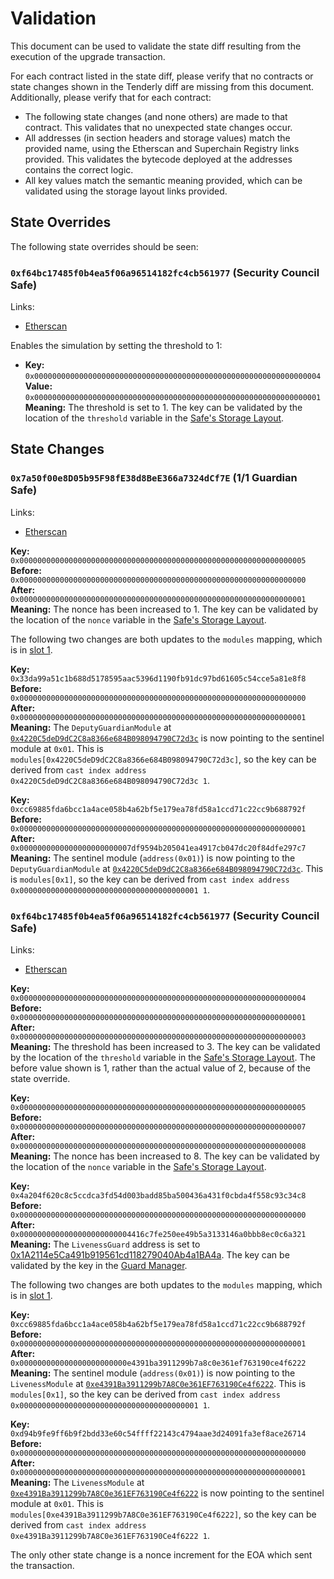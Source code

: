 # Validation

This document can be used to validate the state diff resulting from the execution of the upgrade
transaction.

For each contract listed in the state diff, please verify that no contracts or state changes shown in the Tenderly diff are missing from this document. Additionally, please verify that for each contract:

- The following state changes (and none others) are made to that contract. This validates that no unexpected state changes occur.
- All addresses (in section headers and storage values) match the provided name, using the Etherscan and Superchain Registry links provided. This validates the bytecode deployed at the addresses contains the correct logic.
- All key values match the semantic meaning provided, which can be validated using the storage layout links provided.

## State Overrides

The following state overrides should be seen:

### `0xf64bc17485f0b4ea5f06a96514182fc4cb561977` (Security Council Safe)

Links:
- [Etherscan](https://sepolia.etherscan.io/address/0xf64bc17485f0b4ea5f06a96514182fc4cb56197777)

Enables the simulation by setting the threshold to 1:

- **Key:** `0x0000000000000000000000000000000000000000000000000000000000000004` <br/>
  **Value:** `0x0000000000000000000000000000000000000000000000000000000000000001`
  **Meaning:** The threshold is set to 1. The key can be validated by the location of the `threshold` variable in the [Safe's Storage Layout](https://github.com/safe-global/safe-smart-account/blob/186a21a74b327f17fc41217a927dea7064f74604/contracts/examples/libraries/GnosisSafeStorage.sol#L14).

## State Changes

### `0x7a50f00e8D05b95F98fE38d8BeE366a7324dCf7E` (1/1 Guardian Safe)

Links:
- [Etherscan](https://sepolia.etherscan.io/address/0x7a50f00e8D05b95F98fE38d8BeE366a7324dCf7E)

**Key:** `0x0000000000000000000000000000000000000000000000000000000000000005` <br/>
**Before:** `0x0000000000000000000000000000000000000000000000000000000000000000` <br/>
**After:** `0x0000000000000000000000000000000000000000000000000000000000000001` <br/>
**Meaning:** The nonce has been increased to 1. The key can be validated by the location of the `nonce` variable in the [Safe's Storage Layout](https://github.com/safe-global/safe-smart-account/blob/186a21a74b327f17fc41217a927dea7064f74604/contracts/examples/libraries/GnosisSafeStorage.sol#L17).

The following two changes are both updates to the `modules` mapping, which is in [slot 1](https://github.com/safe-global/safe-contracts/blob/v1.3.0/contracts/examples/libraries/GnosisSafeStorage.sol#L10).

**Key:** `0x33da99a51c1b688d5178595aac5396d1190fb91dc97bd61605c54cce5a81e8f8` <br/>
**Before:** `0x0000000000000000000000000000000000000000000000000000000000000000` <br/>
**After:** `0x0000000000000000000000000000000000000000000000000000000000000001` <br/>
**Meaning:** The `DeputyGuardianModule` at [`0x4220C5deD9dC2C8a8366e684B098094790C72d3c`](https://sepolia.etherscan.io/address/0x4220C5deD9dC2C8a8366e684B098094790C72d3c) is now pointing to the sentinel module at `0x01`.
  This is `modules[0x4220C5deD9dC2C8a8366e684B098094790C72d3c]`, so the key can be
    derived from `cast index address 0x4220C5deD9dC2C8a8366e684B098094790C72d3c 1`.

**Key:** `0xcc69885fda6bcc1a4ace058b4a62bf5e179ea78fd58a1ccd71c22cc9b688792f` <br/>
**Before:** `0x0000000000000000000000000000000000000000000000000000000000000001` <br/>
**After:** `0x0000000000000000000000007df9594b205041ea4917cb047dc20f84dfe297c7` <br/>
**Meaning:** The sentinel module (`address(0x01)`) is now pointing to the `DeputyGuardianModule` at [`0x4220C5deD9dC2C8a8366e684B098094790C72d3c`](https://sepolia.etherscan.io/address/0x4220C5deD9dC2C8a8366e684B098094790C72d3c).
  This is `modules[0x1]`, so the key can be
    derived from `cast index address 0x0000000000000000000000000000000000000001 1`.

### `0xf64bc17485f0b4ea5f06a96514182fc4cb561977` (Security Council Safe)

Links:
- [Etherscan](https://sepolia.etherscan.io/address/0xf64bc17485f0b4ea5f06a96514182fc4cb561977)

**Key:** `0x0000000000000000000000000000000000000000000000000000000000000004` <br/>
**Before:** `0x0000000000000000000000000000000000000000000000000000000000000001` <br/>
**After:** `0x0000000000000000000000000000000000000000000000000000000000000003` <br/>
**Meaning:** The threshold has been increased to 3. The key can be validated by the location of the `threshold` variable in the [Safe's Storage Layout](https://github.com/safe-global/safe-smart-account/blob/186a21a74b327f17fc41217a927dea7064f74604/contracts/examples/libraries/GnosisSafeStorage.sol#L14). The before value shown is 1, rather than the actual value of 2, because of the state override.

**Key:** `0x0000000000000000000000000000000000000000000000000000000000000005` <br/>
**Before:** `0x0000000000000000000000000000000000000000000000000000000000000007` <br/>
**After:** `0x0000000000000000000000000000000000000000000000000000000000000008` <br/>
**Meaning:** The nonce has been increased to 8. The key can be validated by the location of the `nonce` variable in the [Safe's Storage Layout](https://github.com/safe-global/safe-smart-account/blob/186a21a74b327f17fc41217a927dea7064f74604/contracts/examples/libraries/GnosisSafeStorage.sol#L17).

**Key:** `0x4a204f620c8c5ccdca3fd54d003badd85ba500436a431f0cbda4f558c93c34c8` <br/>
**Before:** `0x0000000000000000000000000000000000000000000000000000000000000000` <br/>
**After:** `0x0000000000000000000000004416c7fe250ee49b5a3133146a0bbb8ec0c6a321` <br/>
**Meaning:** The `LivenessGuard` address is set to [0x1A2114e5Ca491b919561cd118279040Ab4a1BA4a](https://sepolia.etherscan.io/address/0x1A2114e5Ca491b919561cd118279040Ab4a1BA4a). The key can be validated by the key in the [Guard Manager](https://github.com/safe-global/safe-contracts/blob/v1.3.0/contracts/base/GuardManager.sol#L30).

The following two changes are both updates to the `modules` mapping, which is in [slot 1](https://github.com/safe-global/safe-contracts/blob/v1.3.0/contracts/examples/libraries/GnosisSafeStorage.sol#L10).

**Key:** `0xcc69885fda6bcc1a4ace058b4a62bf5e179ea78fd58a1ccd71c22cc9b688792f` <br/>
**Before:** `0x0000000000000000000000000000000000000000000000000000000000000001` <br/>
**After:** `0x000000000000000000000000e4391ba3911299b7a8c0e361ef763190ce4f6222` <br/>
**Meaning:** The sentinel module (`address(0x01)`) is now pointing to the `LivenessModule` at [`0xe4391Ba3911299b7A8C0e361EF763190Ce4f6222`](https://sepolia.etherscan.io/address/0xe4391Ba3911299b7A8C0e361EF763190Ce4f6222).
  This is `modules[0x1]`, so the key can be
    derived from `cast index address 0x0000000000000000000000000000000000000001 1`.

**Key:** `0xd94b9fe9ff6b9f2bdd33e60c54ffff22143c4794aae3d24091fa3ef8ace26714` <br/>
**Before:** `0x0000000000000000000000000000000000000000000000000000000000000000` <br/>
**After:** `0x0000000000000000000000000000000000000000000000000000000000000001` <br/>
**Meaning:** The `LivenessModule` at [`0xe4391Ba3911299b7A8C0e361EF763190Ce4f6222`](https://sepolia.etherscan.io/address/0xe4391Ba3911299b7A8C0e361EF763190Ce4f6222) is now pointing to the sentinel module at `0x01`.
  This is `modules[0xe4391Ba3911299b7A8C0e361EF763190Ce4f6222]`, so the key can be
    derived from `cast index address 0xe4391Ba3911299b7A8C0e361EF763190Ce4f6222 1`.

The only other state change is a nonce increment for the EOA which sent the transaction.
